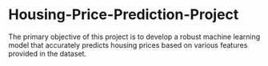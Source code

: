 # Housing-Price-Prediction-Project
The primary objective of this project is to develop a robust machine learning model that accurately predicts housing prices based on various features provided in the dataset.
